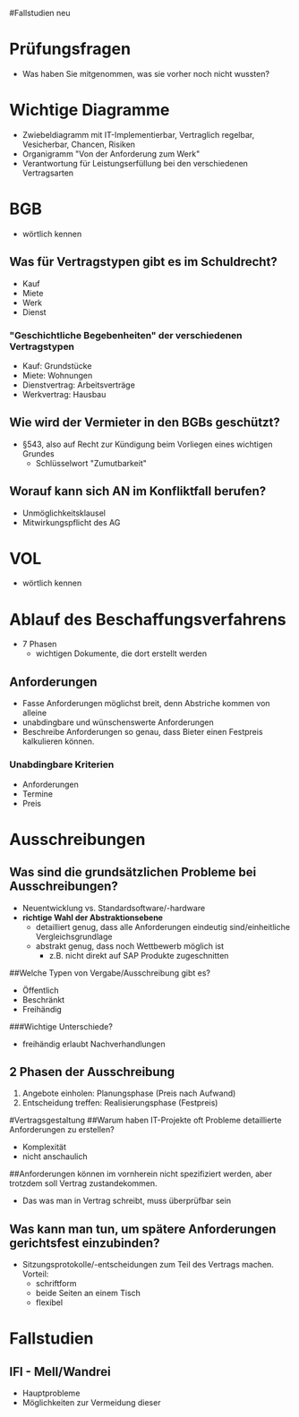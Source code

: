 #Fallstudien neu

# Prüfungsfragen
* Was haben Sie mitgenommen, was sie vorher noch nicht wussten?

# Wichtige Diagramme
* Zwiebeldiagramm mit IT-Implementierbar, Vertraglich regelbar, Vesicherbar, Chancen, Risiken
* Organigramm "Von der Anforderung zum Werk"
* Verantwortung für Leistungserfüllung bei den verschiedenen Vertragsarten

# BGB
* wörtlich kennen

## Was für Vertragstypen gibt es im Schuldrecht?
* Kauf
* Miete
* Werk
* Dienst

### "Geschichtliche Begebenheiten" der verschiedenen Vertragstypen
* Kauf: Grundstücke
* Miete: Wohnungen
* Dienstvertrag: Arbeitsverträge
* Werkvertrag: Hausbau

## Wie wird der Vermieter in den BGBs geschützt?
* §543, also auf Recht zur Kündigung beim Vorliegen eines wichtigen Grundes
    * Schlüsselwort "Zumutbarkeit"

## Worauf kann sich AN im Konfliktfall berufen? 
* Unmöglichkeitsklausel
* Mitwirkungspflicht des AG

# VOL
* wörtlich kennen

# Ablauf des Beschaffungsverfahrens
* 7 Phasen
    * wichtigen Dokumente, die dort erstellt werden

## Anforderungen
* Fasse Anforderungen möglichst breit, denn Abstriche kommen von alleine
* unabdingbare und wünschenswerte Anforderungen
* Beschreibe Anforderungen so genau, dass Bieter einen Festpreis kalkulieren können.

### Unabdingbare Kriterien
* Anforderungen
* Termine
* Preis

# Ausschreibungen
## Was sind die grundsätzlichen Probleme bei Ausschreibungen?
* Neuentwicklung vs. Standardsoftware/-hardware
* **richtige Wahl der Abstraktionsebene**
    * detailliert genug, dass alle Anforderungen eindeutig sind/einheitliche Vergleichsgrundlage
    * abstrakt genug, dass noch Wettbewerb möglich ist
        * z.B. nicht direkt auf SAP Produkte zugeschnitten

##Welche Typen von Vergabe/Ausschreibung gibt es?
* Öffentlich
* Beschränkt
* Freihändig

###Wichtige Unterschiede?
* freihändig erlaubt Nachverhandlungen

## 2 Phasen der Ausschreibung
1. Angebote einholen: Planungsphase (Preis nach Aufwand)
2. Entscheidung treffen: Realisierungsphase (Festpreis)

#Vertragsgestaltung
##Warum haben IT-Projekte oft Probleme detaillierte Anforderungen zu erstellen?
* Komplexität
* nicht anschaulich

##Anforderungen können im vornherein nicht spezifiziert werden, aber trotzdem soll Vertrag zustandekommen.
* Das was man in Vertrag schreibt, muss überprüfbar sein

## Was kann man tun, um spätere Anforderungen gerichtsfest einzubinden?
* Sitzungsprotokolle/-entscheidungen zum Teil des Vertrags machen. Vorteil: 
    * schriftform
    * beide Seiten an einem Tisch
    * flexibel

# Fallstudien
## IFI - Mell/Wandrei
* Hauptprobleme
* Möglichkeiten zur Vermeidung dieser